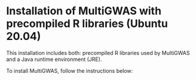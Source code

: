 # Installation of MultiGWAS with precompiled R libraries (Ubuntu 20.04)
This installation includes both: precompiled R libraries used by MultiGWAS and a Java runtime environment (JRE).

To install MultiGWAS, follow the instructions below: 

